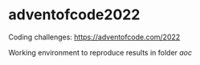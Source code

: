 # adventofcode2022

Coding challenges: https://adventofcode.com/2022

Working environment to reproduce results in folder *aoc*